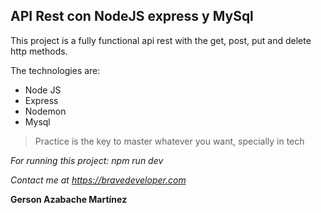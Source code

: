 ## API Rest con NodeJS express y MySql
This project is a fully functional api rest with the get, post, put and delete http methods.

The technologies are:
+ Node JS
+ Express
+ Nodemon
+ Mysql

> Practice is the key to master whatever you want, specially in tech

*For running this project: npm run dev*

*Contact me at https://bravedeveloper.com*

**Gerson Azabache Martínez**
